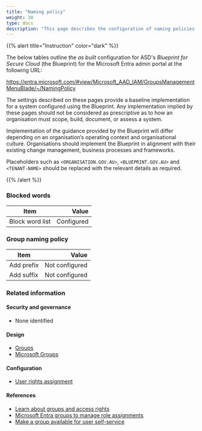 ```yaml
---
title: "Naming policy"
weight: 30
type: docs
description: "This page describes the configuration of naming policies within Microsoft Entra ID associated with systems built according to the guidance provided by ASD's Blueprint for Secure Cloud."
---
```


{{% alert title="Instruction" color="dark" %}}

The below tables outline the _as built_ configuration for ASD's _Blueprint for Secure Cloud_ (the Blueprint) for the Microsoft Entra admin portal at the following URL:

<https://entra.microsoft.com/#view/Microsoft_AAD_IAM/GroupsManagementMenuBlade/~/NamingPolicy>

The settings described on these pages provide a baseline implementation for a system configured using the Blueprint. Any implementation implied by these pages should not be considered as prescriptive as to how an organisation must scope, build, document, or assess a system.

Implementation of the guidance provided by the Blueprint will differ depending on an organisation’s operating context and organisational culture. Organisations should implement the Blueprint in alignment with their existing change management, business processes and frameworks.

Placeholders such as `<ORGANISATION.GOV.AU>`, `<BLUEPRINT.GOV.AU>` and `<TENANT-NAME>` should be replaced with the relevant details as required.

{{% /alert %}}

### Blocked words

| Item            |          Value |
| --------------- | -------------: |
| Block word list | Configured |

### Group naming policy

| Item       |          Value |
| ---------- | -------------: |
| Add prefix | Not configured |
| Add suffix | Not configured |

### Related information

#### Security and governance

- None identified

#### Design

- [Groups](/design/platform/identity/groups)
- [Microsoft Groups](/design/shared-services/microsoft-365/microsoft365-groups)

#### Configuration

- [User rights assignment](/configuration/intune/devices/configuration-policies/asd-windows-hardening-guidelines-user-rights-management)

#### References

- [Learn about groups and access rights](https://learn.microsoft.com/entra/fundamentals/concept-learn-about-groups)
- [Microsoft Entra groups to manage role assignments](https://learn.microsoft.com/entra/identity/role-based-access-control/groups-concept)
- [Make a group available for user self-service](https://learn.microsoft.com/entra/identity/users/groups-self-service-management?WT.mc_id=Portal-Microsoft_AAD_IAM#make-a-group-available-for-user-self-service)
